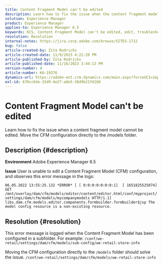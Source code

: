 ```yaml
---
title: Content Fragment Model can't be edited
description: Learn how to fix the issue when the content fragment model cannot be edited.
solution: Experience Manager
product: Experience Manager
applies-to: Experience Manager 6.5
keywords: KCS, Content Fragment Model can't be edited, edit, troubleshooting, AEM 6.5, Adobe Experience Manager 6.5, CFM, Content Fragment Model, configuration, error message
resolution: Resolution
internal-notes: https://jira.corp.adobe.com/browse/SITES-1712
bug: false
article-created-by: Zita Rodricks
article-created-date: 11/9/2023 4:22:20 PM
article-published-by: Zita Rodricks
article-published-date: 11/16/2023 3:44:13 PM
version-number: 4
article-number: KA-19376
dynamics-url: https://adobe-ent.crm.dynamics.com/main.aspx?forceUCI=1&pagetype=entityrecord&etn=knowledgearticle&id=c6b3f824-1c7f-ee11-8179-6045bd006295
exl-id: 670cc6de-15d9-4e27-a8e5-38d9b21fd1b0
---
```

# Content Fragment Model can't be edited


Learn how to fix the issue when a content fragment model cannot be edited. Move the CFM configuration directly to the /models folder.

## Description {#description}


<b>Environment</b>
 Adobe Experience Manager 6.5

<b>Issue</b>
 User is unable to edit a Content Fragment Model (CFM) configuration, and observes this error message in the logs:

`06.05.2022 13:55:25.132 *ERROR* [ [ 0:0:0:0:0:0:0:1]  [ 1651825525074]  GET /mnt/overlay/dam/cfm/models/editor/content/editor.html/conf/myproject/settings/dam/cfm/models/mycompanymodels HTTP/1.1]  libs.dam.cfm.models.editor.components.formbuilder.formbuilder$jsp The model config resource is a non-existing resource.`


## Resolution {#resolution}


This error message is logged when the Content Fragment Model has been configured in a subfolder.
For example: `/conf/we-retail/settings/dam/cfm/models/sub-config/we-retail-store-info`

Moving the CFM configuration directly to the `/models` folder should solve the issue.
`/conf/we-retail/settings/dam/cfm/models/we-retail-store-info`
